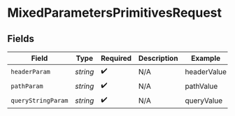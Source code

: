 # MixedParametersPrimitivesRequest


## Fields

| Field              | Type               | Required           | Description        | Example            |
| ------------------ | ------------------ | ------------------ | ------------------ | ------------------ |
| `headerParam`      | *string*           | :heavy_check_mark: | N/A                | headerValue        |
| `pathParam`        | *string*           | :heavy_check_mark: | N/A                | pathValue          |
| `queryStringParam` | *string*           | :heavy_check_mark: | N/A                | queryValue         |